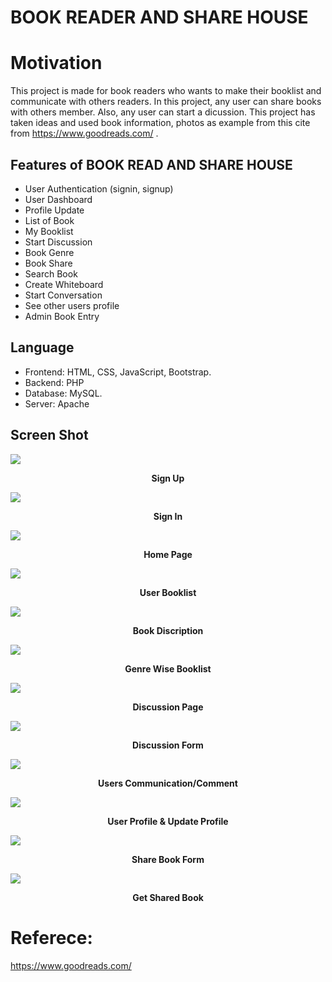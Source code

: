# BOOK READER AND SHARE HOUSE

# Motivation
This project is made for book readers who wants to make their booklist and communicate with others readers. In this project, any user can share books with others member. Also, any user can start a dicussion. This project has taken ideas and used book information, photos as example from this cite from https://www.goodreads.com/ . 

## Features of BOOK READ AND SHARE HOUSE
- User Authentication (signin, signup)
- User Dashboard
- Profile Update 
- List of Book  
- My Booklist
- Start Discussion 
- Book Genre
- Book Share
- Search Book
- Create Whiteboard 
- Start Conversation
- See other users profile
- Admin Book Entry

Language
----------------------------------------------------
- Frontend: HTML, CSS, JavaScript, Bootstrap.
- Backend: PHP
- Database: MySQL.
- Server: Apache

Screen Shot
-----------------------
<img src="https://github.com/TanzinaTani/book_house/blob/main/bookHouse_project/project_outlook/signup.JPG">
<p align="center"><b>Sign Up</b></p>
<img src="https://github.com/TanzinaTani/book_house/blob/main/bookHouse_project/project_outlook/signinJPG.JPG">
<p align="center"><b>Sign In</b></p>
<img src="https://github.com/TanzinaTani/book_house/blob/main/bookHouse_project/project_outlook/HomePage.JPG">
<p align="center"><b>Home Page</b></p>
<img src="https://github.com/TanzinaTani/book_house/blob/main/bookHouse_project/project_outlook/user_booklist.JPG">
<p align="center"><b>User Booklist</b></p>
<img src="https://github.com/TanzinaTani/book_house/blob/main/bookHouse_project/project_outlook/long_discription.JPG">
<p align="center"><b>Book Discription</b></p>

<img src="https://github.com/TanzinaTani/book_house/blob/main/bookHouse_project/project_outlook/genre_wise.JPG">
<p align="center"><b>Genre Wise Booklist</b></p>
<img src="https://github.com/TanzinaTani/book_house/blob/main/bookHouse_project/project_outlook/discussion_page.JPG">
<p align="center"><b>Discussion Page</b></p>
<img src="https://github.com/TanzinaTani/book_house/blob/main/bookHouse_project/project_outlook/discussion_form.JPG">
<p align="center"><b>Discussion Form </b></p>
<img src="https://github.com/TanzinaTani/book_house/blob/main/bookHouse_project/project_outlook/user_communication.JPG">
<p align="center"><b>Users Communication/Comment</b></p>
<img src="https://github.com/TanzinaTani/book_house/blob/main/bookHouse_project/project_outlook/user_profile.png">
<p align="center"><b>User Profile & Update Profile</b></p>
<img src="https://github.com/TanzinaTani/book_house/blob/main/bookHouse_project/project_outlook/discussion_form.JPG">
<p align="center"><b>Share Book Form</b></p>
<img src="https://github.com/TanzinaTani/book_house/blob/main/bookHouse_project/project_outlook/free_book.JPG">
<p align="center"><b>Get Shared Book</b></p>


# Referece:
https://www.goodreads.com/
